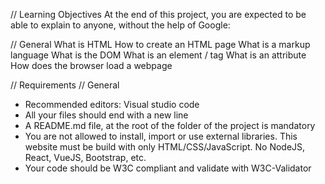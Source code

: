 // Learning Objectives
At the end of this project, you are expected to be able to explain to anyone, without the help of Google:

// General
What is HTML
How to create an HTML page
What is a markup language
What is the DOM
What is an element / tag
What is an attribute
How does the browser load a webpage

// Requirements
// General
* Recommended editors: Visual studio code
* All your files should end with a new line
* A README.md file, at the root of the folder of the project is mandatory
* You are not allowed to install, import or use external libraries. This website must be build with only HTML/CSS/JavaScript. No NodeJS, React, VueJS, Bootstrap, etc.
* Your code should be W3C compliant and validate with W3C-Validator